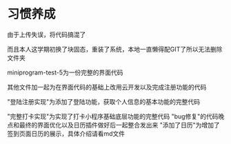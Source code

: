 # 习惯养成
由于上传失误，将代码搞混了

而且本人这学期初换了块固态，重装了系统，本地一直懒得配GIT了所以无法删除文件夹

miniprogram-test-5为一份完整的界面代码

其他文件加一起为在界面代码的基础上改用云开发以及完成注册功能的代码

"登陆注册实现"为添加了登陆功能，获取个人信息的基本功能的完整代码

"完整打卡实现"为实现了打卡小程序基础底层功能的完整代码
"bug修复"的代码晚点和最终的界面优化以及日历插件做好后一起整合发出来
"添加了日历"为增加了签到页面日历的展示，具体介绍请看md文件
